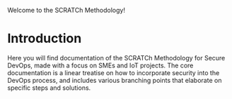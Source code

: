 Welcome to the SCRATCh Methodology!

# Introduction

Here you will find documentation of the SCRATCh Methodology for Secure DevOps, made with a focus on SMEs and IoT projects. The core documentation is a linear treatise on how to incorporate security into the DevOps process, and includes various branching points that elaborate on specific steps and solutions.
